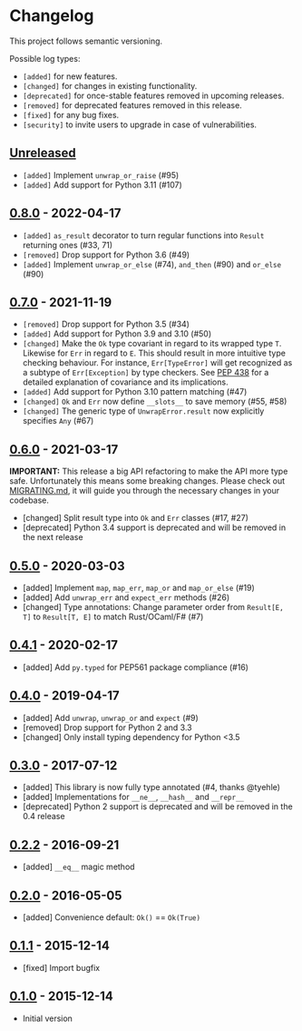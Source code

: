 # Changelog

This project follows semantic versioning.

Possible log types:

- `[added]` for new features.
- `[changed]` for changes in existing functionality.
- `[deprecated]` for once-stable features removed in upcoming releases.
- `[removed]` for deprecated features removed in this release.
- `[fixed]` for any bug fixes.
- `[security]` to invite users to upgrade in case of vulnerabilities.

## [Unreleased]

- `[added]` Implement `unwrap_or_raise` (#95)
- `[added]` Add support for Python 3.11 (#107)

## [0.8.0] - 2022-04-17

- `[added]` `as_result` decorator to turn regular functions into
  `Result` returning ones (#33, 71)
- `[removed]` Drop support for Python 3.6 (#49)
- `[added]` Implement `unwrap_or_else` (#74), `and_then` (#90) and `or_else` (#90)

## [0.7.0] - 2021-11-19

- `[removed]` Drop support for Python 3.5 (#34)
- `[added]` Add support for Python 3.9 and 3.10 (#50)
- `[changed]` Make the `Ok` type covariant in regard to its wrapped type `T`.
  Likewise for `Err` in regard to `E`. This should result in more intuitive
  type checking behaviour. For instance, `Err[TypeError]` will get recognized
  as a subtype of `Err[Exception]` by type checkers. See [PEP 438] for a
  detailed explanation of covariance and its implications.
- `[added]` Add support for Python 3.10 pattern matching (#47)
- `[changed]` `Ok` and `Err` now define `__slots__` to save memory (#55, #58)
- `[changed]` The generic type of `UnwrapError.result` now explicitly specifies `Any` (#67)

[PEP 438]: https://www.python.org/dev/peps/pep-0483/#covariance-and-contravariance

## [0.6.0] - 2021-03-17

**IMPORTANT:** This release a big API refactoring to make the API more type
safe. Unfortunately this means some breaking changes. Please check out
[MIGRATING.md], it will guide you through the necessary changes in your
codebase.

[MIGRATING.md]: https://github.com/rustedpy/result/blob/master/MIGRATING.md

- [changed] Split result type into `Ok` and `Err` classes (#17, #27)
- [deprecated] Python 3.4 support is deprecated and will be removed in the next
  release

## [0.5.0] - 2020-03-03

 - [added] Implement `map`, `map_err`, `map_or` and `map_or_else` (#19)
 - [added] Add `unwrap_err` and `expect_err` methods (#26)
 - [changed] Type annotations: Change parameter order
   from `Result[E, T]` to `Result[T, E]` to match Rust/OCaml/F# (#7)

## [0.4.1] - 2020-02-17

 - [added] Add `py.typed` for PEP561 package compliance (#16)

## [0.4.0] - 2019-04-17

 - [added] Add `unwrap`, `unwrap_or` and `expect` (#9)
 - [removed] Drop support for Python 2 and 3.3
 - [changed] Only install typing dependency for Python <3.5

## [0.3.0] - 2017-07-12

 - [added] This library is now fully type annotated (#4, thanks @tyehle)
 - [added] Implementations for `__ne__`, `__hash__` and `__repr__`
 - [deprecated] Python 2 support is deprecated and will be removed in the 0.4 release

## [0.2.2] - 2016-09-21

 - [added] `__eq__` magic method

## [0.2.0] - 2016-05-05

 - [added] Convenience default: `Ok()` == `Ok(True)`

## [0.1.1] - 2015-12-14

 - [fixed] Import bugfix

## [0.1.0] - 2015-12-14

 - Initial version

[Unreleased]: https://github.com/rustedpy/result/compare/v0.8.0...HEAD
[0.8.0]: https://github.com/rustedpy/result/compare/v0.7.0...v0.8.0
[0.7.0]: https://github.com/rustedpy/result/compare/v0.6.0...v0.7.0
[0.6.0]: https://github.com/rustedpy/result/compare/v0.5.0...v0.6.0
[0.5.0]: https://github.com/rustedpy/result/compare/v0.4.1...v0.5.0
[0.4.1]: https://github.com/rustedpy/result/compare/v0.4.0...v0.4.1
[0.4.0]: https://github.com/rustedpy/result/compare/v0.3.0...v0.4.0
[0.3.0]: https://github.com/rustedpy/result/compare/v0.2.2...v0.3.0
[0.2.2]: https://github.com/rustedpy/result/compare/v0.2.1...v0.2.2
[0.2.1]: https://github.com/rustedpy/result/compare/v0.2.0...v0.2.1
[0.2.0]: https://github.com/rustedpy/result/compare/v0.1.1...v0.2.0
[0.1.1]: https://github.com/rustedpy/result/compare/v0.1.0...v0.1.1
[0.1.0]: https://github.com/rustedpy/result/compare/3ca7d83...v0.1.0
